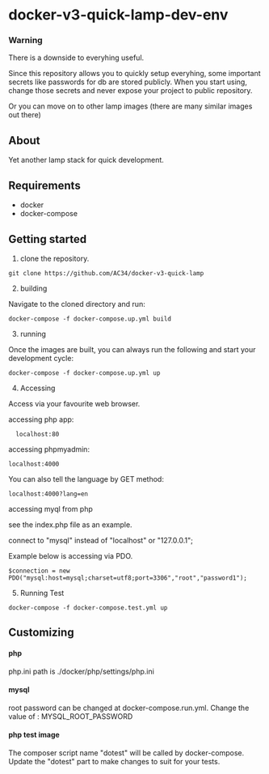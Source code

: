 # docker-v3-quick-lamp-dev-env

### Warning
There is a downside to everyhing useful.

Since this repository allows you to quickly setup everyhing, some important secrets like passwords for db are stored publicly. 
When you start using, change those secrets and never expose your project to public repository. 

Or you can move on to other lamp images (there are many similar images out there)

## About
Yet another lamp stack for quick development.

## Requirements
 - docker
 - docker-compose

## Getting started
1) clone the repository. 

```
git clone https://github.com/AC34/docker-v3-quick-lamp
```
2) building

Navigate to the cloned directory and run:
```
docker-compose -f docker-compose.up.yml build
```

3) running

Once the images are  built, you can always run the following and start your development cycle:
```
docker-compose -f docker-compose.up.yml up
```
4) Accessing

Access via your favourite web browser.

accessing php app:
```
  localhost:80
```

accessing phpmyadmin:
  ```
  localhost:4000
  ```
  You can also tell the language by GET method:
  ```
  localhost:4000?lang=en
  ```

accessing myql from php

see the index.php file as an example.

connect to "mysql" instead of "localhost" or "127.0.0.1";

Example below is accessing via PDO.

```
$connection = new PDO("mysql:host=mysql;charset=utf8;port=3306","root","password1");
```
5) Running Test

```
docker-compose -f docker-compose.test.yml up
```

## Customizing
#### php

php.ini path is ./docker/php/settings/php.ini

#### mysql

root password can be changed at docker-compose.run.yml.
Change the value of : MYSQL_ROOT_PASSWORD

#### php test image
	
The composer script name "dotest" will be called by docker-compose.
Update the "dotest" part to make changes to suit for your tests.

